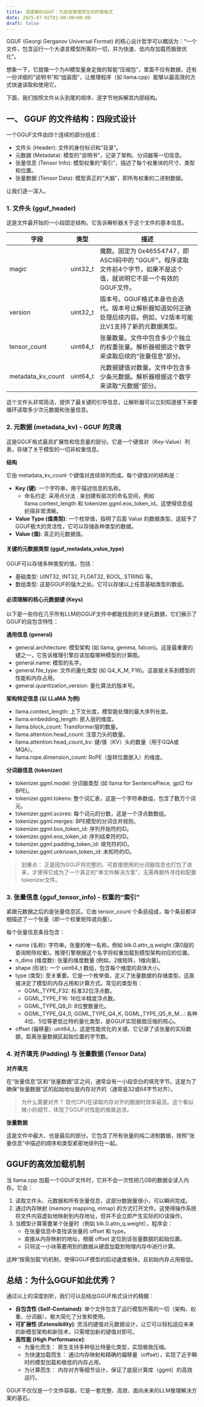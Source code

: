 ```yaml
---
title: 深度解析GGUF：为高效推理而生的终极格式
date: 2025-07-02T01:00:00+08:00
draft: false
---
```


GGUF (Georgi Gerganov Universal Format) 的核心设计哲学可以概括为：“一个文件，包含运行一个大语言模型所需的一切，并为快速、低内存加载而极致优化”。

想象一下，它就像一个为AI模型量身定做的智能“压缩包”，里面不仅有数据，还有一份详细的“说明书”和“组装图”，让推理程序（如 llama.cpp）能够以最高效的方式快速读取和使用它。

下面，我们按照文件从头到尾的顺序，逐字节地拆解其内部结构。

## 一、 GGUF 的文件结构：四段式设计

一个GGUF文件由四个连续的部分组成：

- 文件头 (Header): 文件的身份标识和“目录”。
- 元数据 (Metadata): 模型的“说明书”，记录了架构、分词器等一切信息。
- 张量信息 (Tensor Info): 模型权重的“索引”，描述了每个权重块的尺寸、类型和位置。
- 张量数据 (Tensor Data): 模型真正的“大脑”，即所有权重的二进制数据。

让我们逐一深入。

### 1. 文件头 (gguf_header)

这是文件最开始的一小段固定结构，它告诉解析器关于这个文件的基本信息。

| 字段 | 类型 | 描述 |
| ---- | ---- | ---- |
| magic | uint32_t | 魔数。固定为 0x46554747，即ASCII码中的 "GGUF"。程序读取文件前4个字节，如果不是这个值，就说明它不是一个有效的GGUF文件。 |
| version | uint32_t | 版本号。GGUF格式本身也会迭代。版本号让解析器知道如何正确处理后续内容。例如，V2版本可能比V1支持了新的元数据类型。 |
| tensor_count | uint64_t | 张量数量。文件中包含多少个独立的权重张量。解析器根据这个数字来读取后续的“张量信息”部分。 |
| metadata_kv_count | uint64_t | 元数据键值对数量。文件中包含多少条元数据。解析器根据这个数字来读取“元数据”部分。 |

这个文件头非常简洁，提供了最关键的引导信息，让解析器可以立刻知道接下来要循环读取多少次元数据和张量信息。

### 2. 元数据 (metadata_kv) - GGUF 的灵魂

这是GGUF格式最具扩展性和信息量的部分。它是一个键值对（Key-Value）列表，存储了关于模型的一切非权重信息。

**结构**

它由 metadata_kv_count 个键值对连续排列而成。每个键值对的结构是：

- **Key (键)**: 一个字符串，用于描述信息的名称。
  - 命名约定: 采用点分法 . 来创建有层次的命名空间，例如 llama.context_length 和 tokenizer.ggml.eos_token_id。这使得信息组织得非常清晰。
- **Value Type (值类型)**: 一个枚举值，指明了后面 Value 的数据类型。这赋予了GGUF极大的灵活性，它可以存储各种类型的数据。
- **Value (值)**: 真正的元数据值。

#### 关键的元数据类型 (gguf_metadata_value_type)

GGUF可以存储多种类型的值，包括：

- 基础类型: UINT32, INT32, FLOAT32, BOOL, STRING 等。
- 数组类型: 这是GGUF的强大之处。它可以存储以上任意基础类型的数组。

#### 必须理解的核心元数据键 (Keys)

以下是一些你在几乎所有LLM的GGUF文件中都能找到的关键元数据，它们展示了GGUF的自包含特性：

**通用信息 (general)**

- general.architecture: 模型架构 (如 llama, gemma, falcon)。这是最重要的键之一，它告诉推理引擎应该加载哪种模型的计算图。
- general.name: 模型的名字。
- general.file_type: 文件的量化类型 (如 Q4_K_M, F16)。这直接关系到模型的性能和内存占用。
- general.quantization_version: 量化算法的版本号。

**架构特定信息 (以 LLaMA 为例)**

- llama.context_length: 上下文长度，模型能处理的最大序列长度。
- llama.embedding_length: 嵌入层的维度。
- llama.block_count: Transformer层的数量。
- llama.attention.head_count: 注意力头的数量。
- llama.attention.head_count_kv: 键/值（KV）头的数量（用于GQA或MQA）。
- llama.rope.dimension_count: RoPE（旋转位置嵌入）的维度。

**分词器信息 (tokenizer)**

- tokenizer.ggml.model: 分词器类型 (如 llama for SentencePiece, gpt2 for BPE)。
- tokenizer.ggml.tokens: 整个词汇表，这是一个字符串数组，包含了数万个词元。
- tokenizer.ggml.scores: 每个词元的分数，这是一个浮点数数组。
- tokenizer.ggml.merges: BPE模型的分词合并规则。
- tokenizer.ggml.bos_token_id: 序列开始符的ID。
- tokenizer.ggml.eos_token_id: 序列结束符的ID。
- tokenizer.ggml.padding_token_id: 填充符的ID。
- tokenizer.ggml.unknown_token_id: 未知符的ID。

> 划重点： 正是因为GGUF将完整的、可直接使用的分词器信息也打包了进来，才使得它成为了一个真正的“单文件解决方案”，无需再额外寻找和配置tokenizer文件。

### 3. 张量信息 (gguf_tensor_info) - 权重的“索引”

紧跟元数据之后的是张量信息区。它由 tensor_count 个条目组成，每个条目都详细描述了一个张量（即一个权重矩阵或向量）。

每个张量信息条目包含：

- name (名称): 字符串。张量的唯一名称，例如 blk.0.attn_q.weight (第0层的查询矩阵权重)。推理引擎根据这个名字将权重加载到模型架构对应的位置。
- n_dims (维度数): 张量的维度数量 (例如，2维矩阵，1维向量)。
- shape (形状): 一个 uint64_t 数组，包含每个维度的具体大小。
- type (类型): 至关重要。它是一个枚举值，定义了张量数据的存储类型。这直接决定了模型的内存占用和计算方式。常见的类型有：
  - GGML_TYPE_F32: 标准32位浮点数。
  - GGML_TYPE_F16: 16位半精度浮点数。
  - GGML_TYPE_Q8_0: 8位整数量化。
  - GGML_TYPE_Q4_0, GGML_TYPE_Q4_K, GGML_TYPE_Q5_K_M...: 各种4位、5位等更低比特的量化类型，是GGUF实现极致压缩的核心。
- offset (偏移量): uint64_t。这是性能优化的关键。它记录了该张量的实际数据，距离张量数据区起始位置的字节数。

### 4. 对齐填充 (Padding) 与 张量数据 (Tensor Data)

**对齐填充**

在“张量信息”区和“张量数据”区之间，通常会有一小段空白的填充字节。这是为了确保“张量数据”区的起始地址是内存对齐的（通常是32或64字节对齐）。

> 为什么需要对齐？ 现代CPU在读取内存对齐的数据时效率最高。这个看似微小的细节，体现了GGUF对性能的极致追求。

**张量数据**

这是文件中最大、也是最后的部分。它包含了所有张量的纯二进制数据，按照“张量信息”中描述的顺序和类型紧密地排列在一起。

## GGUF的高效加载机制

当 llama.cpp 加载一个GGUF文件时，它并不会一次性把几GB的数据全读入内存。它会：

1. 读取文件头、元数据和所有张量信息，这部分数据量很小，可以瞬间完成。
2. 通过内存映射 (memory mapping, mmap) 的方式打开文件。这使得操作系统将文件内容虚拟地映射到内存地址，但并不会立即产生实际的IO读操作。
3. 当模型计算需要某个张量时（例如 blk.0.attn_q.weight），程序会：
   - 在张量信息中查找该张量的 offset 和 type。
   - 直接从内存映射的地址，根据 offset 定位到该张量数据的起始位置。
   - 只将这一小块需要用到的数据从硬盘加载到物理内存中进行计算。

这种“按需加载”的机制，使得GGUF模型的启动速度极快，且初始内存占用极低。

## 总结：为什么GGUF如此优秀？

通过以上的深度剖析，我们可以总结出GGUF格式设计的精髓：

- **自包含性 (Self-Contained)**: 单个文件包含了运行模型所需的一切（架构、权重、分词器），极大简化了分发和使用。
- **可扩展性 (Extensibility)**: 灵活的键值对元数据设计，让它可以轻松适应未来的新模型架构和新技术，只需增加新的键值对即可。
- **高性能 (High Performance)**:
  - 为量化而生： 原生支持多种低比特量化类型，实现极致压缩。
  - 为快速加载而生： 通过内存映射和精确的偏移量（offset），实现了近乎瞬时的模型加载和极低的内存占用。
  - 为计算而生： 内存对齐等细节设计，保证了底层计算库（ggml）的高效运行。

GGUF不仅仅是一个文件容器，它是一套完整、高效、面向未来的LLM推理解决方案的基石。